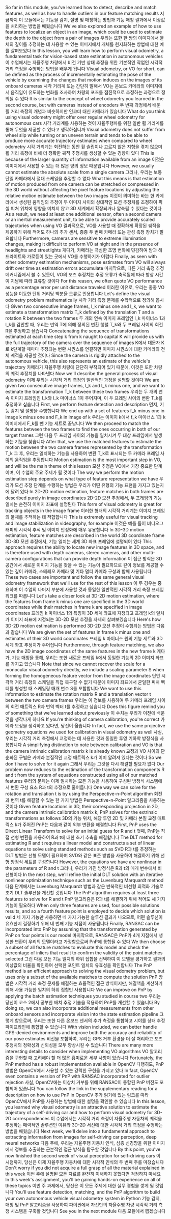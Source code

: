 So far in this module, you've learned how to detect, describe and match features, as well as how to handle outliers in our feature matching results
지금까지 이 모듈에서는 기능을 감지, 설명 및 매칭하는 방법과 기능 매칭 결과에서 이상값을 처리하는 방법을 배웠습니다
We've also explored an example of how to use features to localize an object in an image, which could be used to estimate the depth to the object from a pair of images
우리는 또한 한 쌍의 이미지에서 물체의 깊이를 추정하는 데 사용할 수 있는 이미지에서 개체를 현지화하는 방법에 대한 예를 살펴보았다
In this lesson, you will learn how to perform visual odometry, a fundamental task for vision-based state estimation in autonomous vehicles
이 수업에서는 자율주행 차량에서 비전 기반 상태 추정을 위한 기본적인 작업인 시각적 거리 측정을 수행하는 방법을 배우게 됩니다
Visual odometry, or VO for short, can be defined as the process of incrementally estimating the pose of the vehicle by examining the changes that motion induces on the images of its onboard cameras
시각 거리계 또는 간단히 말해서 VO는 온보드 카메라의 이미지에서 움직임이 유도하는 변화를 조사하여 차량의 포즈를 점진적으로 추정하는 과정으로 정의될 수 있다
It is similar to the concept of wheel odometry you learned in the second course, but with cameras instead of encoders
두 번째 과정에서 배운 휠 거리 측정의 개념과 비슷하지만 인코더 대신 카메라가 있습니다
What do you think using visual odometry might offer over regular wheel odometry for autonomous cars
시각 거리계를 사용하는 것이 자율주행차를 위한 일반 휠 거리계를 통해 무엇을 제공할 수 있다고 생각하십니까
Visual odometry does not suffer from wheel slip while turning or an uneven terrain and tends to be able to produce more accurate trajectory estimates when compared to wheel odometry
시각 거리계는 회전하는 동안 휠 슬립이나 고르지 않은 지형을 겪지 않으며 휠 거리 측정에 비해 더 정확한 궤적 추정치를 생성할 수 있는 경향이 있다
This is because of the larger quantity of information available from an image
이것은 이미지에서 사용할 수 있는 더 많은 양의 정보 때문입니다
However, we usually cannot estimate the absolute scale from a single camera
그러나, 우리는 보통 단일 카메라에서 절대 스케일을 추정할 수 없다
What this means is that estimation of motion produced from one camera can be stretched or compressed in the 3D world without affecting the pixel feature locations by adjusting the relative motion estimate between the two images
이것이 의미하는 바는 한 카메라에서 생성된 움직임의 추정이 두 이미지 사이의 상대적인 모션 추정치를 조정하여 픽셀 피처 위치에 영향을 미치지 않고 3D 세계에서 확장되거나 압축될 수 있다는 것이다
As a result, we need at least one additional sensor, often a second camera or an inertial measurement unit, to be able to provide accurately scaled trajectories when using VO
결과적으로, VO를 사용할 때 정확하게 확장된 궤적을 제공하기 위해 적어도 하나의 추가 센서, 종종 두 번째 카메라 또는 관성 측정 장치가 필요합니다
Furthermore, cameras are sensitive to extreme illumination changes, making it difficult to perform VO at night and in the presence of headlights and streetlights
게다가, 카메라는 극심한 조명 변화에 민감하여 밤과 헤드라이트와 가로등이 있는 곳에서 VO를 수행하기가 어렵다
Finally, as seen with other odometry estimation mechanisms, pose estimates from VO will always drift over time as estimation errors accumulate
마지막으로, 다른 거리 측정 추정 메커니즘에서 볼 수 있듯이, VO의 포즈 추정치는 추정 오류가 축적됨에 따라 항상 시간이 지남에 따라 표류할 것이다
For this reason, we often quote VO performance as a percentage error per unit distance traveled
이러한 이유로, 우리는 종종 VO 성능을 이동한 단위 거리당 백분율 오류로 인용합니다
Let's define the visual odometry problem mathematically
시각 거리 측정 문제를 수학적으로 정의해 봅시다
Given two consecutive image frames, I_k minus one and I_k, we want to estimate a transformation matrix T_k defined by the translation T and a rotation R between the two frames
두 개의 연속 이미지 프레임인 I_k 마이너스 1과 I_k를 감안할 때, 우리는 번역 T에 의해 정의된 변환 행렬 T_k와 두 프레임 사이의 회전 R을 추정하고 싶습니다
Concatenating the sequence of transformations estimated at each time step k from k naught to capital K will provide us with the full trajectory of the camera over the sequence of images
K에서 대문자 K로 k단계할 때마다 추정되는 변환 시퀀스를 연결하면 이미지 시퀀스에 대한 카메라의 전체 궤적을 제공할 것이다
Since the camera is rigidly attached to the autonomous vehicle, this also represents an estimate of the vehicle's trajectory
카메라가 자율주행 차량에 단단히 부착되어 있기 때문에, 이것은 또한 차량의 궤적 추정치를 나타낸다
Now we'll describe the general process of visual odometry
이제 우리는 시각적 거리 측정의 일반적인 과정을 설명할 것이다
We are given two consecutive image frames, I_k and I_k minus one, and we want to estimate the transformation T_k between these two frames
우리는 두 개의 연속 이미지 프레임인 I_k와 I_k 마이너스 1이 주어지며, 이 두 프레임 사이의 변환 T_k를 추정하고 싶습니다
First, we perform feature detection and description
먼저, 기능 감지 및 설명을 수행합니다
We end up with a set of features f_k minus one in image k minus one and F_k in image of k
우리는 이미지 k에서 f_k 마이너스 1과 k 이미지에서 F_k를 뺀 기능 세트로 끝납니다
We then proceed to match the features between the two frames to find the ones occurring in both of our target frames
그런 다음 두 프레임 사이의 기능을 일치시켜 두 대상 프레임에서 발생하는 기능을 찾습니다
After that, we use the matched features to estimate the motion between the two camera frames represented by the transformation T_k
그 후, 우리는 일치하는 기능을 사용하여 변환 T_k로 표시되는 두 카메라 프레임 사이의 움직임을 추정합니다
Motion estimation is the most important step in VO, and will be the main theme of this lesson
모션 추정은 VO에서 가장 중요한 단계이며, 이 수업의 주요 주제가 될 것이다
The way we perform the motion estimation step depends on what type of feature representation we have
우리가 모션 추정 단계를 수행하는 방법은 우리가 어떤 유형의 기능 표현을 가지고 있는지에 달려 있다
In 2D-2D motion estimation, feature matches in both frames are described purely in image coordinates
2D-2D 모션 추정에서, 두 프레임의 기능 일치는 순전히 이미지 좌표에 설명된다
This form of visual odometry is great for tracking objects in the image frame
이러한 형태의 시각적 거리계는 이미지 프레임의 물체를 추적하는 데 적합합니다
This is extremely useful for visual tracking and image stabilization in videography, for example
이것은 예를 들어 비디오그래피의 시각적 추적 및 이미지 안정화에 매우 유용합니다
In 3D-3D motion estimation, feature matches are described in the world 3D coordinate frame
3D-3D 모션 추정에서, 기능 일치는 세계 3D 좌표 프레임에 설명되어 있다
This approach requires the ability to locate new image features in 3D space, and is therefore used with depth cameras, stereo cameras, and other multi-camera configurations that can provide depth information
이 접근 방식은 3D 공간에서 새로운 이미지 기능을 찾을 수 있는 기능이 필요하므로 깊이 정보를 제공할 수 있는 깊이 카메라, 스테레오 카메라 및 기타 멀티 카메라 구성과 함께 사용됩니다
These two cases are important and follow the same general visual odometry framework that we'll use for the rest of this lesson
이 두 경우는 중요하며 이 수업의 나머지 부분에 사용할 것과 동일한 일반적인 시각적 거리 측정 프레임워크를 따릅니다
Let's take a closer look at 3D-2D motion estimation, where the features from frame k minus one are specified in the 3D world coordinates while their matches in frame k are specified in image coordinates
프레임 k 마이너스 1의 특징이 3D 세계 좌표에 지정되고 프레임 k의 일치가 이미지 좌표에 지정되는 3D-2D 모션 추정을 자세히 살펴보겠습니다
Here's how 3D-2D motion estimation is performed
3D-2D 모션 추정이 수행되는 방법은 다음과 같습니다
We are given the set of features in frame k minus one and estimates of their 3D world coordinates
프레임 k 마이너스 원의 기능 세트와 3D 세계 좌표 추정치가 주어집니다
Furthermore, through feature matching, we also have the 2D image coordinates of the same features in the new frame k
게다가, 기능 매칭을 통해, 우리는 또한 새로운 프레임 k에서 동일한 기능의 2D 이미지 좌표를 가지고 있습니다
Note that since we cannot recover the scale for a monocular visual odometry directly, we include a scaling parameter S when forming the homogeneous feature vector from the image coordinates
단안 시각적 거리 측정의 스케일을 직접 복구할 수 없기 때문에 이미지 좌표에서 균일한 피처 벡터를 형성할 때 스케일링 매개 변수 S를 포함합니다
We want to use this information to estimate the rotation matrix R and a translation vector t between the two camera frames
우리는 이 정보를 사용하여 두 카메라 프레임 사이의 회전 매트릭스 R과 번역 벡터 t를 추정하고 싶습니다
Does this figure remind you of something that we've learned about previously
이 수치는 우리가 이전에 배운 것을 생각나게 하나요
If you're thinking of camera calibration, you're correct
카메라 보정을 생각하고 있다면, 당신이 옳습니다
In fact, we use the same projective geometry equations we used for calibration in visual odometry as well
사실, 우리는 시각적 거리 측정에서 교정하는 데 사용한 것과 동일한 투영 기하학 방정식을 사용합니다
A simplifying distinction to note between calibration and VO is that the camera intrinsic calibration matrix k is already known
교정과 VO 사이의 단순화된 구별은 카메라 본질적인 교정 매트릭스 k가 이미 알려져 있다는 것이다
So we don't have to solve for it again
그래서 우리는 그것을 다시 해결할 필요가 없다
Our problem now reduces to the estimation of the transformation components R and t from the system of equations constructed using all of our matched features
우리의 문제는 이제 일치하는 모든 기능을 사용하여 구성된 방정식 시스템에서 변환 구성 요소 R과 t의 추정으로 줄어듭니다
One way we can solve for the rotation and translation t is by using the Perspective-n-Point algorithm
회전과 번역 t를 해결할 수 있는 한 가지 방법은 Perspective-n-Point 알고리즘을 사용하는 것이다
Given feature locations in 3D, their corresponding projection in 2D, and the camera intrinsic calibration matrix k, PnP solves for the extrinsic transformations as follows
3D의 기능 위치, 해당 투영 2D 및 카메라 본질 교정 매트릭스 k가 주어진 PnP는 다음과 같이 외부 변환을 해결합니다
First, PnP uses the Direct Linear Transform to solve for an initial guess for R and t
첫째, PnP는 직접 선형 변환을 사용하여 R과 t에 대한 초기 추측을 해결합니다
The DLT method for estimating R and t requires a linear model and constructs a set of linear equations to solve using standard methods such as SVD
R과 t를 추정하는 DLT 방법은 선형 모델이 필요하며 SVD와 같은 표준 방법을 사용하여 해결하기 위해 선형 방정식 세트를 구성합니다
However, the equations we have are nonlinear in the parameters of R and t
그러나, 우리가 가진 방정식은 R과 t의 매개 변수에서 비선형이다
In the next step, we'll refine the initial DLT solution with an iterative nonlinear optimization technique such as the Luvenburg Marquardt method
다음 단계에서는 Luvenburg Marquardt 방법과 같은 반복적인 비선형 최적화 기술로 초기 DLT 솔루션을 개선할 것입니다
The PnP algorithm requires at least three features to solve for R and t
PnP 알고리즘은 R과 t를 해결하기 위해 적어도 세 가지 기능이 필요하다
When only three features are used, four possible solutions results, and so a fourth feature point is employed to decide which solution is valid
세 가지 기능만 사용하면 네 가지 가능한 솔루션 결과가 나오므로, 어떤 솔루션이 유효한지 결정하기 위해 네 번째 기능 지점이 사용됩니다
Finally, RANSAC can be incorporated into PnP by assuming that the transformation generated by PnP on four points is our model
마지막으로, RANSAC은 PnP가 4개 지점에서 생성한 변환이 우리의 모델이라고 가정함으로써 PnP에 통합될 수 있다
We then choose a subset of all feature matches to evaluate this model and check the percentage of inliers that result to confirm the validity of the point matches selected
그런 다음 모든 기능 일치의 하위 집합을 선택하여 이 모델을 평가하고 결과의 이상값의 비율을 확인하여 선택한 포인트 일치의 유효성을 확인합니다
The PnP method is an efficient approach to solving the visual odometry problem, but uses only a subset of the available matches to compute the solution
PnP 방법은 시각적 거리 측정 문제를 해결하는 효율적인 접근 방식이지만, 해결책을 계산하기 위해 사용 가능한 일치의 하위 집합만 사용합니다
We can improve on PnP by applying the batch estimation techniques you studied in course two
우리는 당신이 코스 2에서 공부한 배치 추정 기술을 적용하여 PnP를 개선할 수 있습니다
By doing so, we can also incorporate additional measurements from other onboard sensors and incorporate vision into the state estimation pipeline
그렇게 함으로써, 우리는 또한 다른 온보드 센서의 추가 측정을 통합하고 시야를 상태 추정 파이프라인에 통합할 수 있습니다
With vision included, we can better handle GPS-denied environments and improve both the accuracy and reliability of our pose estimates
비전을 포함하여, 우리는 GPS 거부 환경을 더 잘 처리하고 포즈 추정치의 정확성과 신뢰성을 모두 향상시킬 수 있습니다
There are many more interesting details to consider when implementing VO algorithms
VO 알고리즘을 구현할 때 고려해야 할 더 많은 흥미로운 세부 사항이 있습니다
Fortunately, the PnP method has a robust implementation available in OpenCV
다행히도, PnP 방법은 OpenCV에서 사용할 수 있는 강력한 구현을 가지고 있다
In fact, OpenCV even contains a version of PnP with RANSAC incorporated for outlier rejection
사실, OpenCV에는 이상치 거부를 위해 RANSAC이 통합된 PnP 버전도 포함되어 있습니다
You can follow the link in the supplementary reading for a description on how to use PnP in OpenCV
추가 읽기에 있는 링크를 따라 OpenCV에서 PnP를 사용하는 방법에 대한 설명을 확인할 수 있습니다
In this lesson, you learned why visual odometry is an attractive solution to estimate the trajectory of a self-driving car and how to perform visual odometry for 3D-2D correspondences
이 수업에서는 시각적 거리 측정이 자율주행 자동차의 궤적을 추정하는 매력적인 솔루션인 이유와 3D-2D 서신에 대한 시각적 거리 측정을 수행하는 방법을 배웠습니다
Next week, we'll delve into a fundamental approach to extracting information from images for self-driving car perception, deep neural networks
다음 주에, 우리는 자율주행 자동차 인식, 심층 신경망을 위한 이미지에서 정보를 추출하는 근본적인 접근 방식을 탐구할 것입니다
By this point, you've now finished the second week of visual perception for self-driving cars
이 시점까지, 당신은 이제 자율주행 자동차에 대한 시각적 인식의 두 번째 주를 마쳤습니다
Don't worry if you did not acquire a full grasp of all the material explained in this week
이번 주에 설명된 모든 자료를 완전히 이해하지 못했다면 걱정하지 마세요
In this week's assignment, you'll be gaining hands-on experience on all of these topics
이번 주 과제에서, 당신은 이 모든 주제에 대한 실무 경험을 쌓게 될 것입니다
You'll use feature detection, matching, and the PnP algorithm to build your own autonomous vehicle visual odometry system in Python
기능 감지, 매칭 및 PnP 알고리즘을 사용하여 파이썬에서 자신만의 자율주행 차량 시각적 거리 측정 시스템을 구축할 것입니다
See you in the next module
다음 모듈에서 뵙겠습니다


